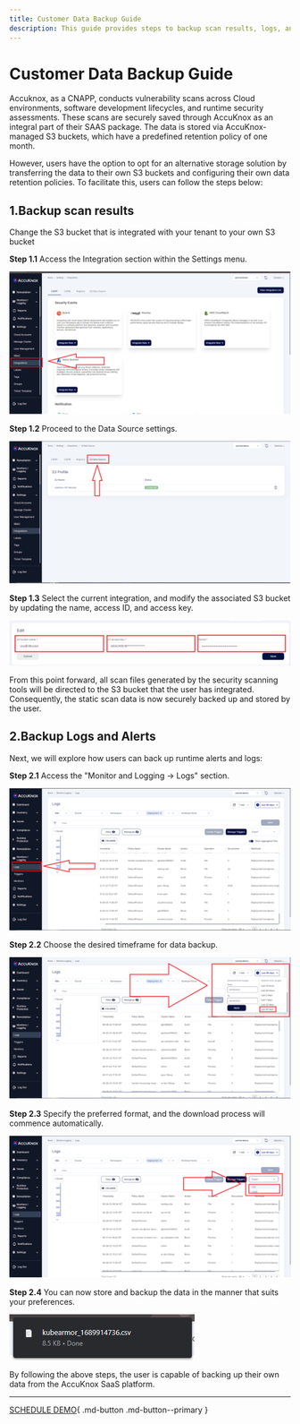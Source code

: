 ```yaml
---
title: Customer Data Backup Guide
description: This guide provides steps to backup scan results, logs, and alerts from the AccuKnox SaaS platform.
---
```


# Customer Data Backup Guide

Accuknox, as a CNAPP, conducts vulnerability scans across Cloud environments, software development lifecycles, and runtime security assessments. These scans are securely saved through AccuKnox as an integral part of their SAAS package. The data is stored via AccuKnox-managed S3 buckets, which have a predefined retention policy of one month.

However, users have the option to opt for an alternative storage solution by transferring the data to their own S3 buckets and configuring their own data retention policies. To facilitate this, users can follow the steps below:

## **1.Backup scan results**

Change the S3 bucket that is integrated with your tenant to your own S3 bucket

**Step 1.1** Access the Integration section within the Settings menu.

![](images/scan-data-backup/scan-data-backup-0.png)

**Step 1.2** Proceed to the Data Source settings.

![](images/scan-data-backup/scan-data-backup-1.png)

**Step 1.3** Select the current integration, and modify the associated S3 bucket by updating the name, access ID, and access key.

![](images/scan-data-backup/scan-data-backup-2.png)

From this point forward, all scan files generated by the security scanning tools will be directed to the S3 bucket that the user has integrated. Consequently, the static scan data is now securely backed up and stored by the user.

## **2.Backup Logs and Alerts**

Next, we will explore how users can back up runtime alerts and logs:

**Step 2.1** Access the "Monitor and Logging → Logs" section.

![](images/scan-data-backup/scan-data-backup-3.png)

**Step 2.2** Choose the desired timeframe for data backup.

![](images/scan-data-backup/scan-data-backup-4.png)

**Step 2.3** Specify the preferred format, and the download process will commence automatically.

![](images/scan-data-backup/scan-data-backup-5.png)

**Step 2.4** You can now store and backup the data in the manner that suits your preferences.

![](images/scan-data-backup/scan-data-backup-6.png)

By following the above steps, the user is capable of backing up their own data from the AccuKnox SaaS platform.

- - -
[SCHEDULE DEMO](https://www.accuknox.com/contact-us){ .md-button .md-button--primary }